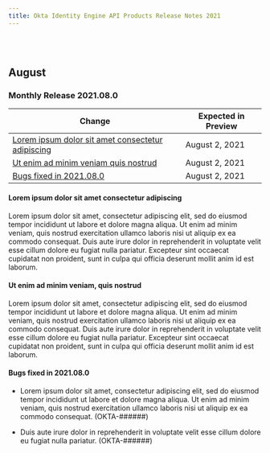 ```yaml
---
title: Okta Identity Engine API Products Release Notes 2021
---
```

<ApiLifecycle access="ie" /><br>
<ApiLifecycle access="Limited GA" /><br>

## August

### Monthly Release 2021.08.0

| Change                                                                   | Expected in Preview |
|--------------------------------------------------------------------------| ------------------- |
| [Lorem ipsum dolor sit amet consectetur adipiscing](#lorem-ipsum-dolor-sit-amet-consectetur-adipiscing) | August 2, 2021 |
| [Ut enim ad minim veniam quis nostrud](#ut-enim-ad-minim-veniam-quis-nostrud) | August 2, 2021 |
| [Bugs fixed in 2021.08.0](#bugs-fixed-in-2021-08-0) | August 2, 2021 |

#### Lorem ipsum dolor sit amet consectetur adipiscing

Lorem ipsum dolor sit amet, consectetur adipiscing elit, sed do eiusmod tempor incididunt ut labore et dolore magna aliqua. Ut enim ad minim veniam, quis nostrud exercitation ullamco laboris nisi ut aliquip ex ea commodo consequat. Duis aute irure dolor in reprehenderit in voluptate velit esse cillum dolore eu fugiat nulla pariatur. Excepteur sint occaecat cupidatat non proident, sunt in culpa qui officia deserunt mollit anim id est laborum. <!--OKTA-######-->

#### Ut enim ad minim veniam, quis nostrud

Lorem ipsum dolor sit amet, consectetur adipiscing elit, sed do eiusmod tempor incididunt ut labore et dolore magna aliqua. Ut enim ad minim veniam, quis nostrud exercitation ullamco laboris nisi ut aliquip ex ea commodo consequat. Duis aute irure dolor in reprehenderit in voluptate velit esse cillum dolore eu fugiat nulla pariatur. Excepteur sint occaecat cupidatat non proident, sunt in culpa qui officia deserunt mollit anim id est laborum. <!--OKTA-######-->

#### Bugs fixed in 2021.08.0

- Lorem ipsum dolor sit amet, consectetur adipiscing elit, sed do eiusmod tempor incididunt ut labore et dolore magna aliqua. Ut enim ad minim veniam, quis nostrud exercitation ullamco laboris nisi ut aliquip ex ea commodo consequat. (OKTA-######)

- Duis aute irure dolor in reprehenderit in voluptate velit esse cillum dolore eu fugiat nulla pariatur. (OKTA-######)